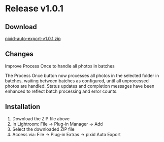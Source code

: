 # Release v1.0.1

## Download
[pixid-auto-export-v1.0.1.zip](https://github.com/three-sixty-five-labs/pixid-lightroom-plugin-releases/releases/download/v1.0.1/pixid-auto-export-v1.0.1.zip)

## Changes
Improve Process Once to handle all photos in batches

The Process Once button now processes all photos in the selected folder in batches, waiting between batches as configured, until all unprocessed photos are handled. Status updates and completion messages have been enhanced to reflect batch processing and error counts.

## Installation
1. Download the ZIP file above
2. In Lightroom: File → Plug-in Manager → Add
3. Select the downloaded ZIP file
4. Access via: File → Plug-in Extras → pixid Auto Export
